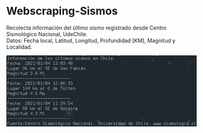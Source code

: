 # Webscraping-Sismos
Recolecta información del último sismo registrado desde Centro Sismológico Nacional, UdeChile. <br>
Datos: Fecha local, Latitud, Longitud, Profundidad [KM], Magnitud y Localidad.

![output, script](img/output.png)
